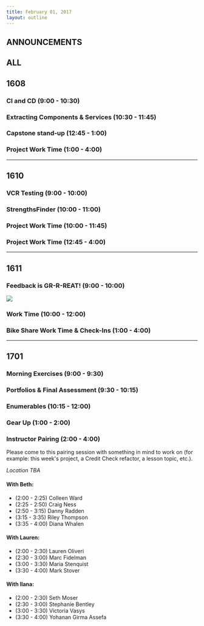 ```yaml
---
title: February 01, 2017
layout: outline
---
```


## ANNOUNCEMENTS

## ALL

## 1608

### CI and CD (9:00 - 10:30)

### Extracting Components & Services (10:30 - 11:45)

### Capstone stand-up (12:45 - 1:00)

### Project Work Time (1:00 - 4:00)

***

## 1610

### VCR Testing (9:00 - 10:00)

### StrengthsFinder (10:00 - 11:00)

### Project Work Time (10:00 - 11:45)

### Project Work Time (12:45 - 4:00)

***

## 1611

### Feedback is GR-R-REAT! (9:00 - 10:00)
![](http://i.giphy.com/6yKquSnGwI5Ak.gif)

### Work Time (10:00 - 12:00)

### Bike Share Work Time & Check-Ins (1:00 - 4:00)

***

## 1701

### Morning Exercises (9:00 - 9:30)

### Portfolios & Final Assessment (9:30 - 10:15)

### Enumerables (10:15 - 12:00)

### Gear Up (1:00 - 2:00)

### Instructor Pairing (2:00 - 4:00)

Please come to this pairing session with something in mind to work on (for example: this week's project, a Credit Check refactor, a lesson topic, etc.).

_Location TBA_

#### With Beth:

*   (2:00 - 2:25) Colleen Ward
*   (2:25 - 2:50) Craig Ness
*   (2:50 - 3:15) Danny Radden
*   (3:15 - 3:35) Riley Thompson
*   (3:35 - 4:00) Diana Whalen

#### With Lauren:

*   (2:00 - 2:30) Lauren Oliveri
*   (2:30 - 3:00) Marc Fidelman
*   (3:00 - 3:30) Maria Stenquist
*   (3:30 - 4:00) Mark Stover

#### With Ilana:

*   (2:00 - 2:30) Seth Moser
*   (2:30 - 3:00) Stephanie Bentley
*   (3:00 - 3:30) Victoria Vasys
*   (3:30 - 4:00) Yohanan Girma Assefa
